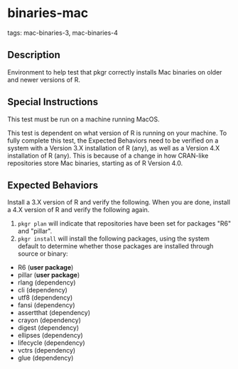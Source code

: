 # binaries-mac

tags: mac-binaries-3, mac-binaries-4

## Description
Environment to help test that pkgr correctly installs Mac binaries on older and newer versions of R.

## Special Instructions

This test must be run on a machine running MacOS.

This test is dependent on what version of R is running on your machine. To fully
complete this test, the Expected Behaviors need to be verified on a system with
a Version 3.X installation of R (any), as well as a Version 4.X installation of R
(any). This is because of a change in how CRAN-like repositories store Mac
binaries, starting as of R Version 4.0.


## Expected Behaviors

Install a 3.X version of R and verify the following. When you are done, install a
4.X version of R and verify the following again.

1. `pkgr plan` will indicate that repositories have been set for packages "R6" and "pillar".
2. `pkgr install` will install the following packages, using the system default to determine whether those packages are installed through source or binary:
  - R6 (**user package**)
  - pillar (**user package**)
  - rlang (dependency)
  - cli (dependency)
  - utf8 (dependency)
  - fansi (dependency)
  - assertthat (dependency)
  - crayon (dependency)
  - digest (dependency)
  - ellipses (dependency)
  - lifecycle (dependency)
  - vctrs (dependency)
  - glue (dependency)
